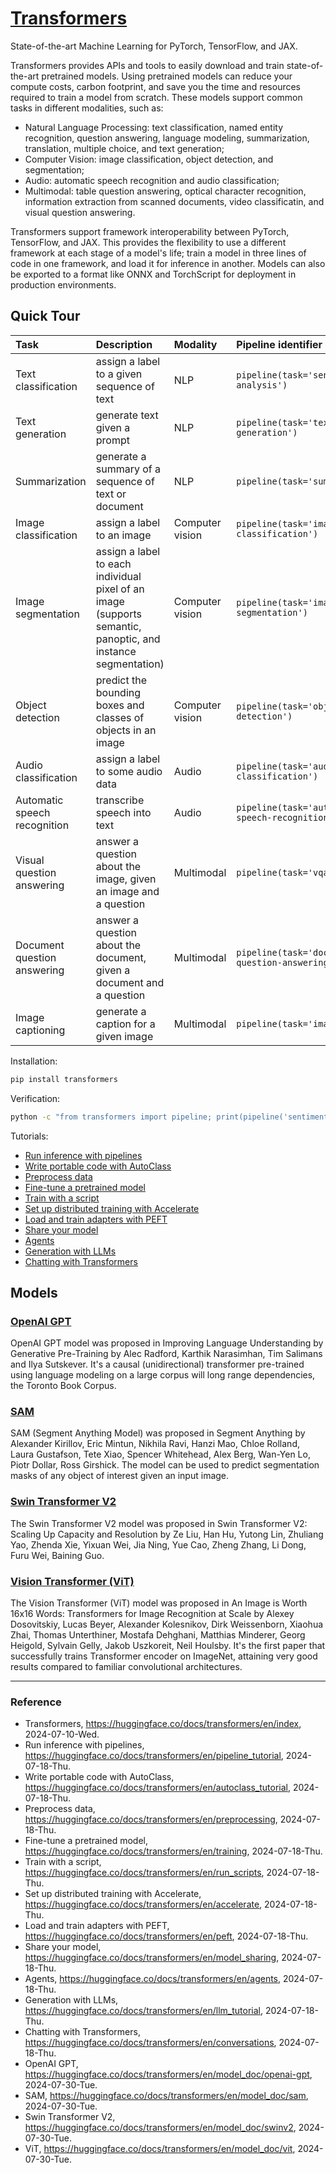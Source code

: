 # [Transformers](https://huggingface.co/docs/transformers/en/index)

State-of-the-art Machine Learning for PyTorch, TensorFlow, and JAX.

Transformers provides APIs and tools to easily download and train state-of-the-art pretrained models. Using pretrained models can reduce your compute costs, carbon footprint, and save you the time and resources required to train a model from scratch. These models support common tasks in different modalities, such as: 
* Natural Language Processing: text classification, named entity recognition, question answering, language modeling, summarization, translation, multiple choice, and text generation;
* Computer Vision: image classification, object detection, and segmentation;
* Audio: automatic speech recognition and audio classification;
* Multimodal: table question answering, optical character recognition, information extraction from scanned documents, video classificatin, and visual question answering.

Transformers support framework interoperability between PyTorch, TensorFlow, and JAX. This provides the flexibility to use a different framework at each stage of a model's life; train a model in three lines of code in one framework, and load it for inference in another. Models can also be exported to a format like ONNX and TorchScript for deployment in production environments.

## Quick Tour

| Task | Description | Modality | Pipeline identifier |
|:-|:-|:-|:-|
| Text classification | assign a label to a given sequence of text | NLP | `pipeline(task='sentiment-analysis')` |
| Text generation | generate text given a prompt | NLP | `pipeline(task='text-generation')` |
| Summarization | generate a summary of a sequence of text or document | NLP | `pipeline(task='summarization')` |
| Image classification | assign a label to an image | Computer vision | `pipeline(task='image-classification')` |
| Image segmentation | assign a label to each individual pixel of an image (supports semantic, panoptic, and instance segmentation) | Computer vision | `pipeline(task='image-segmentation')` |
| Object detection | predict the bounding boxes and classes of objects in an image | Computer vision | `pipeline(task='object-detection')` |
| Audio classification | assign a label to some audio data | Audio | `pipeline(task='audio-classification')` |
| Automatic speech recognition | transcribe speech into text | Audio | `pipeline(task='automatic-speech-recognition')` |
| Visual question answering | answer a question about the image, given an image and a question | Multimodal | `pipeline(task='vqa')` |
| Document question answering | answer a question about the document, given a document and a question | Multimodal | `pipeline(task='document-question-answering')`
| Image captioning | generate a caption for a given image | Multimodal | `pipeline(task='image-to-text')` |

Installation:
```Bash
pip install transformers
```

Verification:
```Bash
python -c "from transformers import pipeline; print(pipeline('sentiment-analysis')('we love you'))"
```

Tutorials:
* [Run inference with pipelines](https://huggingface.co/docs/transformers/en/pipeline_tutorial)
* [Write portable code with AutoClass](https://huggingface.co/docs/transformers/en/autoclass_tutorial)
* [Preprocess data](https://huggingface.co/docs/transformers/en/preprocessing)
* [Fine-tune a pretrained model](https://huggingface.co/docs/transformers/en/training)
* [Train with a script](https://huggingface.co/docs/transformers/en/run_scripts)
* [Set up distributed training with Accelerate](https://huggingface.co/docs/transformers/en/accelerate)
* [Load and train adapters with PEFT](https://huggingface.co/docs/transformers/en/peft)
* [Share your model](https://huggingface.co/docs/transformers/en/model_sharing)
* [Agents](https://huggingface.co/docs/transformers/en/agents)
* [Generation with LLMs](https://huggingface.co/docs/transformers/en/llm_tutorial)
* [Chatting with Transformers](https://huggingface.co/docs/transformers/en/conversations)

## Models

### [OpenAI GPT](https://huggingface.co/docs/transformers/en/model_doc/openai-gpt)

OpenAI GPT model was proposed in Improving Language Understanding by Generative Pre-Training by Alec Radford, Karthik Narasimhan, Tim Salimans and Ilya Sutskever. It's a causal (unidirectional) transformer pre-trained using language modeling on a large corpus will long range dependencies, the Toronto Book Corpus.

### [SAM](https://huggingface.co/docs/transformers/en/model_doc/sam)

SAM (Segment Anything Model) was proposed in Segment Anything by Alexander Kirillov, Eric Mintun, Nikhila Ravi, Hanzi Mao, Chloe Rolland, Laura Gustafson, Tete Xiao, Spencer Whitehead, Alex Berg, Wan-Yen Lo, Piotr Dollar, Ross Girshick. The model can be used to predict segmentation masks of any object of interest given an input image.

### [Swin Transformer V2](https://huggingface.co/docs/transformers/en/model_doc/swinv2)

The Swin Transformer V2 model was proposed in Swin Transformer V2: Scaling Up Capacity and Resolution by Ze Liu, Han Hu, Yutong Lin, Zhuliang Yao, Zhenda Xie, Yixuan Wei, Jia Ning, Yue Cao, Zheng Zhang, Li Dong, Furu Wei, Baining Guo.

### [Vision Transformer (ViT)](https://huggingface.co/docs/transformers/en/model_doc/vit)

The Vision Transformer (ViT) model was proposed in An Image is Worth 16x16 Words: Transformers for Image Recognition at Scale by Alexey Dosovitskiy, Lucas Beyer, Alexander Kolesnikov, Dirk Weissenborn, Xiaohua Zhai, Thomas Unterthiner, Mostafa Dehghani, Matthias Minderer, Georg Heigold, Sylvain Gelly, Jakob Uszkoreit, Neil Houlsby. It's the first paper that successfully trains Transformer encoder on ImageNet, attaining very good results compared to familiar convolutional architectures.

---

### Reference
- Transformers, https://huggingface.co/docs/transformers/en/index, 2024-07-10-Wed.
- Run inference with pipelines, https://huggingface.co/docs/transformers/en/pipeline_tutorial, 2024-07-18-Thu.
- Write portable code with AutoClass, https://huggingface.co/docs/transformers/en/autoclass_tutorial, 2024-07-18-Thu.
- Preprocess data, https://huggingface.co/docs/transformers/en/preprocessing, 2024-07-18-Thu.
- Fine-tune a pretrained model, https://huggingface.co/docs/transformers/en/training, 2024-07-18-Thu.
- Train with a script, https://huggingface.co/docs/transformers/en/run_scripts, 2024-07-18-Thu.
- Set up distributed training with Accelerate, https://huggingface.co/docs/transformers/en/accelerate, 2024-07-18-Thu.
- Load and train adapters with PEFT, https://huggingface.co/docs/transformers/en/peft, 2024-07-18-Thu.
- Share your model, https://huggingface.co/docs/transformers/en/model_sharing, 2024-07-18-Thu.
- Agents, https://huggingface.co/docs/transformers/en/agents, 2024-07-18-Thu.
- Generation with LLMs, https://huggingface.co/docs/transformers/en/llm_tutorial, 2024-07-18-Thu.
- Chatting with Transformers, https://huggingface.co/docs/transformers/en/conversations, 2024-07-18-Thu.
- OpenAI GPT, https://huggingface.co/docs/transformers/en/model_doc/openai-gpt, 2024-07-30-Tue.
- SAM, https://huggingface.co/docs/transformers/en/model_doc/sam, 2024-07-30-Tue.
- Swin Transformer V2, https://huggingface.co/docs/transformers/en/model_doc/swinv2, 2024-07-30-Tue.
- ViT, https://huggingface.co/docs/transformers/en/model_doc/vit, 2024-07-30-Tue.
